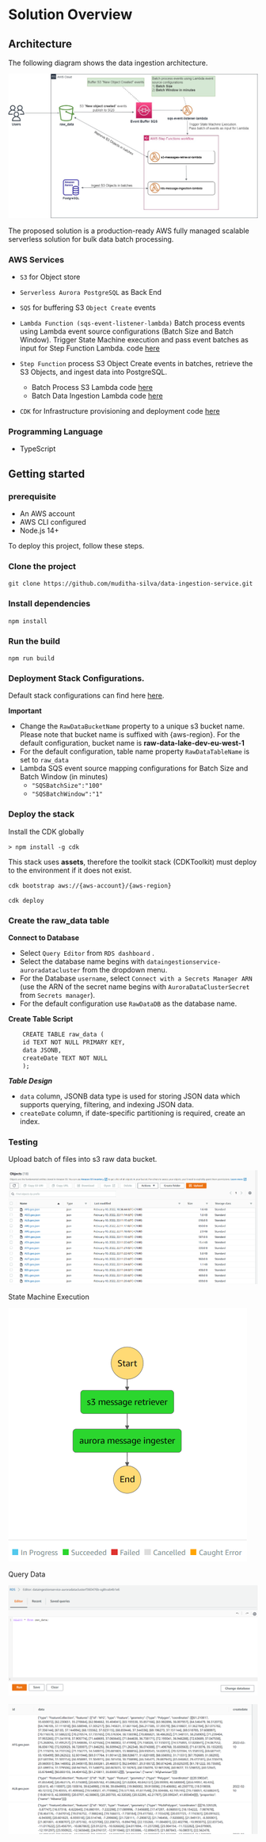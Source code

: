 # Solution Overview

## Architecture

The following diagram shows the data ingestion architecture.

![image info](images/architecture.jpg)

The proposed solution is a production-ready AWS fully managed scalable serverless solution for bulk data batch processing.

### AWS Services

-   `S3` for Object store
-   `Serverless Aurora PostgreSQL` as Back End
-   `SQS` for buffering S3 `Object Create` events
-   `Lambda Function (sqs-event-listener-lambda)` Batch process events using Lambda event source configurations (Batch Size and Batch Window). Trigger State Machine execution and pass event batches as input for Step Function Lambda. code [here](./src/sqs-event-listener-lambda.ts)

-   `Step Function` process S3 Object Create events in batches, retrieve the S3 Objects, and ingest data into PostgreSQL.

    -   Batch Process S3 Lambda code [here](./src/s3-messages-retrieval-lambda.ts)
    -   Batch Data Ingestion Lambda code [here](./src/aurora-message-ingestion-lambda.ts)

-   `CDK` for Infrastructure provisioning and deployment code [here](./lib/project-stack.ts)

### Programming Language

-   TypeScript

## Getting started

### prerequisite

-   An AWS account
-   AWS CLI configured
-   Node.js 14+

To deploy this project, follow these steps.

### Clone the project

```
git clone https://github.com/muditha-silva/data-ingestion-service.git
```

### Install dependencies

```
npm install
```

### Run the build

```
npm run build
```

### Deployment Stack Configurations.

Default stack configurations can find here [here](./etc/default.json).

**Important**

-   Change the `RawDataBucketName` property to a unique s3 bucket name. Please note that bucket name is suffixed with {aws-region}. For the default configuration, bucket name is **raw-data-lake-dev-eu-west-1**
-   For the default configuration, table name property `RawDataTableName` is set to `raw_data`
-   Lambda SQS event source mapping configurations for Batch Size and Batch Window (in minutes)
    -   `"SQSBatchSize":"100"`
    -   `"SQSBatchWindow":"1"`

### Deploy the stack

Install the CDK globally

```
> npm install -g cdk
```

This stack uses **assets**, therefore the toolkit stack (CDKToolkit) must deploy to the environment if it does not exist.

```
cdk bootstrap aws://{aws-account}/{aws-region}
```

```
cdk deploy
```

### Create the raw_data table

**Connect to Database**

-   Select `Query Editor` from `RDS dashboard` .
-   Select the database name begins with `dataingestionservice-auroradatacluster` from the dropdown menu.
-   For the Database `username`, select `Connect with a Secrets Manager ARN` (use the ARN of the secret name begins with `AuroraDataClusterSecret` from `Secrets manager`).
-   For the default configuration use `RawDataDB` as the database name.

**Create Table Script**

```
    CREATE TABLE raw_data (
    id TEXT NOT NULL PRIMARY KEY,
    data JSONB,
    createDate TEXT NOT NULL
    );
```

**_Table Design_**

-   `data` column, JSONB data type is used for storing JSON data which supports querying, filtering, and indexing JSON data.
-   `createDate` column, if date-specific partitioning is required, create an index.

### Testing

Upload batch of files into s3 raw data bucket.

![image info](images/s3-bucket.png)

State Machine Execution

![image info](images/state-machine.png)

Query Data

![image info](images/query-editor-1.png)

![image info](images/qurey-results.png)
